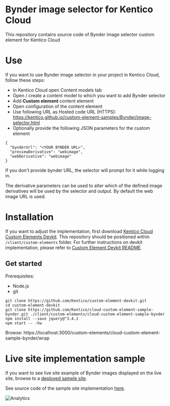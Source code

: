 # Bynder image selector for Kentico Cloud

This repository contains source code of Bynder image selector custom element for Kentico Cloud

# Use

If you want to use Bynder image selector in your project in Kentico Cloud, follow these steps:

* In Kentico Cloud open Content models tab
* Open / create a content model to which you want to add Bynder selector
* Add **Custom element** content element
* Open configuration of the content element
* Use following URL as Hosted code URL (HTTPS): https://kentico.github.io/custom-element-samples/Bynder/image-selector.html
* Optionally provide the following JSON parameters for the custom element

```
{
  "bynderUrl": "<YOUR BYNDER URL>",
  "previewDerivative": "webimage",
  "webDerivative": "webimage"
}
```

If you don't provide bynder URL, the selector will prompt for it while logging in.

The derivative parameters can be used to alter which of the defined image derivatives will be used by the selector and output. By default the web image URL is used. 

# Installation

If you want to adjust the implementation, first download [Kentico Cloud Custom Elements Devkit](https://github.com/kentico/custom-element-devkit). This repository should be positioned within `/client/custom-elements` folder. For further instructions on devkit implementation, please refer to [Custom Element Devkit README](https://github.com/Kentico/custom-element-devkit/blob/master/readme.md).

## Get started

Prerequisites:
* Node.js
* git

```
git clone https://github.com/Kentico/custom-element-devkit.git
cd custom-element-devkit
git clone https://github.com/Kentico/cloud-custom-element-sample-bynder.git ./client/custom-elements/cloud-custom-element-sample-bynder
npm install --save jquery@^3.4.1
npm start -- -hw
```
Browse: https://localhost:3000/custom-elements/cloud-custom-element-sample-bynder/wrap

# Live site implementation sample

If you want to see live site example of Bynder images displayed on the live site, browse to a [deployed sample site](https://kentico-cloud-sample-app-react-bynder.surge.sh/en-us/articles/cf106f4e-30a4-42ef-b313-b8ea3fd3e5c5).

See source code of the sample site implementation [here](https://github.com/Kentico/cloud-sample-app-react/commit/b4ae153a1acde2feb10b865dbf338eaca84f3c35).

![Analytics](https://kentico-ga-beacon.azurewebsites.net/api/UA-69014260-4/Kentico/cloud-custom-element-sample-bynder?pixel)
